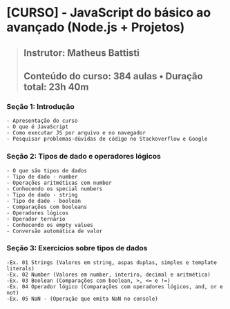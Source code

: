 # [CURSO] - JavaScript do básico ao avançado (Node.js + Projetos)
> ## Instrutor: Matheus Battisti
> ## Conteúdo do curso: 384 aulas • Duração total: 23h 40m

### Seção 1: Introdução
    - Apresentação do curso
    - O que é JavaScript
    - Como executar JS por arquivo e no navegador
    - Pesquisar problemas-dúvidas de código no Stackoverflow e Google

### Seção 2: Tipos de dado e operadores lógicos
    - O que são tipos de dados
    - Tipo de dado - number
    - Operações aritméticas com number
    - Conhecendo os special numbers
    - Tipo de dado - string
    - Tipo de dado - boolean
    - Comparações com booleans
    - Operadores lógicos
    - Operador ternário
    - Conhecendo os empty values
    - Conversão automática de valor

### Seção 3: Exercícios sobre tipos de dados
    -Ex. 01 Strings (Valores em string, aspas duplas, simples e template  literals)
    -Ex. 02 Number (Valores em number, interiro, decimal e aritmética)
    -Ex. 03 Boolean (Comparações com boolean, >, <= e !=)
    -Ex. 04 Operador lógico (Comparações com operadores lógicos, and, or e not)
    -Ex. 05 NaN - (Operação que emita NaN no console)